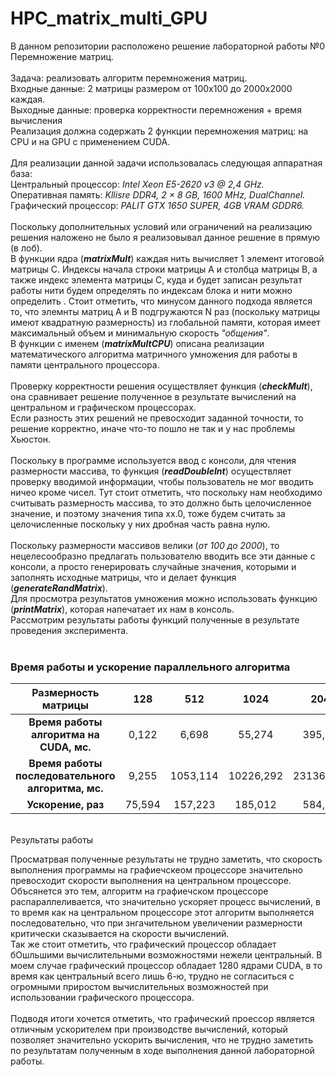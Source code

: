 # HPC_matrix_multi_GPU
 
В данном репозитории расположено решение лабораторной работы №0 Перемножение матриц.<br><br>
Задача: реализовать алгоритм перемножения матриц.<br>
Входные данные: 2 матрицы размером от 100х100 до 2000х2000 каждая.<br>
Выходные данные: проверка корректности перемножения + время вычисления<br>
Реализация должна содержать 2 функции перемножения матриц: на CPU и на GPU с применением CUDA.<br><br>
Для реализации данной задачи использовалась следующая аппаратная база:<br>
Центральный процессор: _Intel Xeon E5-2620 v3 @ 2,4 GHz._<br>
Оперативная память: _Kllisre DDR4, 2 × 8 GB, 1600 MHz, DualChannel._<br>
Графический процессор: _PALIT GTX 1650 SUPER, 4GB VRAM GDDR6._<br><br>
Поскольку дополнительных условий или ограничений на реализацию решения наложено не было я реализовывал данное решение в прямую (в лоб).<br>
В функции ядра (***matrixMult***) каждая нить вычисляет 1 элемент итоговой матрицы C. Индексы начала строки матрицы A и столбца матрицы B, а также индекс элемента матрицы C, куда и будет записан результат работы нити будем определять по индексам блока и нити можно определить . Стоит отметить, что минусом данного подхода является то, что элемнты матриц A и B подгружаются N раз (поскольку матрицы имеют квадратную размерность) из глобальной памяти, которая имеет максимальный объем и минимальную скорость *"общения"*.<br>
В функции с именем (***matrixMultCPU***) описана реализации математического алгоритма матричного умножения для работы в памяти центрального процессора. <br><br>
Проверку корректности решения осуществляет функция (***checkMult***), она сравнивает решение полученное в результате вычислений на центральном и графическом процессорах.<br>
Если разность этих решений не превосходит заданной точности, то решение корректно, иначе что-то пошло не так и у нас проблемы Хьюстон.<br><br>
Поскольку в программе используется ввод с консоли, для чтения размерности массива, то функция (***readDoubleInt***) осуществляет проверку вводимой информации,
чтобы пользователь не мог вводить ничео кроме чисел. Тут стоит отметить, что поскольку нам необходимо считывать размерность массива, то это должно быть целочисленное значение,
и поэтому значения типа xx.0, тоже будем считать за целочисленные поскольку у них дробная часть равна нулю.<br><br>
Поскольку размерности массивов велики (*от 100 до 2000*), то нецелесообразно предлагать пользователю вводить все эти данные с консоли, а просто генерировать случайные значения, которыми и заполнять исходные матрицы, что и делает функция (***generateRandMatrix***).<br>
Для просмотра результатов умножения можно использовать функцию (***printMatrix***), которая напечатает их нам в консоль.<br>
Рассмотрим результаты работы функций полученные в результате проведения эксперимента.
<br><br>
### Время работы и ускорение параллельного алгоритма
 Размерность матрицы | 128 |  512 | 1024 | 2048 
:----:|:----:|:----:|:----:|:----:
**Время работы <br /> алгоритма на CUDA, мс.**| 0,122 |  6,698 | 55,274 | 395,964 
**Время работы <br /> последовательного алгоритма, мс.**| 9,255 | 1053,114 | 10226,292 | 231367,093 
**Ускорение, раз**| 75,594 | 157,223 | 185,012  |  584,313 
<br>
Результаты работы

Просматрвая полученные результаты не трудно заметить, что скорость выполнения программы на графиечскеом процессоре значительно превосходит скорости выполнения на центральном процессоре. Объсянется это тем, алгоритм на графиечском процессоре распараллеливается, что значительно ускоряет процесс вычислений, в то время как на центральном процессоре этот алгоритм выполняется последовательно, что при знгачительном увеличении размерности критически сказывается на скорости вычислений.<br>
Так же стоит отметить, что графический процессор обладает бОшльшими вычислительными возможностями нежели центральный. В моем случае графический процессор обладает 1280 ядрами CUDA, в то время как центральный всего лишь 6-ю, трудно не согласиться с огромными приростом вычислительных возможностей при использовании графического процессора.<br><br>
Подводя итоги хочется отметить, что графический проессор является отличным ускорителем при производстве вычислений, который позволяет значительно ускорить вычисления, что не трудно заметить по результатам полученным в ходе выполнения данной лабораторной работы.
